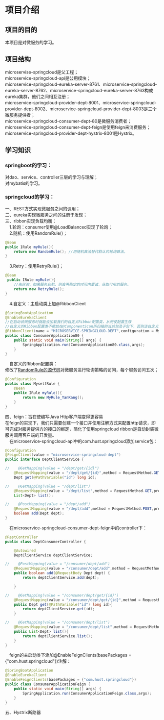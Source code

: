# 项目介绍
## 项目的目的
本项目是对微服务的学习。
## 项目结构
microservise-springcloud是父工程；  
microservice-springcloud-api是公用模块；  
microservice-springcloud-eureka-server-8761、microservice-springcloud-eureka-server-8762、microservice-springcloud-eureka-server-8763构成
eureka集群，他们之间相互注册；  
microservice-springcloud-provider-dept-8001、microservice-springcloud-provider-dept-8002、microservice-springcloud-provider-dept-8003是三个微服务提供者；  
microservice-springcloud-consumer-dept-80是微服务消费者；
microservice-springcloud-consumer-dept-feign是使用feign来消费服务；
microservice-springcloud-provider-dept-hystrix-8001是Hystrix。
## 学习知识
### springboot的学习：
对dao、service、controller三层的学习与理解；  
对mybatis的学习。 
### springcloud的学习：
一、REST方式实现微服务之间的调用；  
二、eureka实现微服务之间的注册于发现；  
三、ribbon实现负载均衡：   
&emsp;1.轮询：consumer使用@LoadBalanced实现了轮询；    
&emsp;2.随机：使用RandomRule()；   
```java
@Bean    
public IRule myRule(){   
    return new RandomRule(); //用随机算法替代默认的轮询算法。  
}
```
&emsp;3.Retry：使用RetryRule()；
```java
@Bean
 public IRule myRule(){
    //先轮询，如果服务宕机，则会再指定的时间内重试，获取可用的服务。
    return new RetryRule();
}
```
&emsp;4.自定义：主启动类上加@RibbonClient
```java
@SpringBootApplication
@EnableEurekaClient
//在启动该微服务时就能去加载我们的自定义Ribbon配置类，从而使配置生效
//自定义的Ribbon配置类不能放在@ComponentScan所扫描的当前包及子包下，否则该自定义类就会被所有的Ribbon客户端所共享。
@RibbonClient(name = "MICROSERVICE-SPRINGCLOUD-DEPT",configuration = MyselfRule.class)
public class ConsumerApplication80 {
    public static void main(String[] args) {
        SpringApplication.run(ConsumerApplication80.class,args);
    }
}
```
&emsp;自定义的Ribbon配置类：    
修改了[RandomRule的源代码](https://github.com/Netflix/ribbon/blob/master/ribbon-loadbalancer/src/main/java/com/netflix/loadbalancer/RandomRule.java)对微服务进行轮询策略的访问，每个服务访问五次；
```java
@Configuration
public class MyselfRule {
    @Bean
    public IRule myRule(){
        return new MyRule_YanKang();
    }
}
```
四、feign：旨在使编写Java Http客户端变得更容易  
在feign的实现下，我们只需要创建一个接口并使用注解方式来配置http请求，即可完成对服务提供方的接口的绑定，简化了使用springcloud ribbon是自动封装微服务调用客户端的开发量。   
&emsp;在microservice-springcloud-api中的com.hust.springcloud添加service包：  
```java
@Configuration
@FeignClient(value = "microservice-springcloud-dept")
public interface DeptClientService {

//    @GetMapping(value = "/dept/get/{id}")
    @RequestMapping(value = "/dept/get/{id}",method = RequestMethod.GET,produces = "application/json; charset=UTF-8")
    Dept get(@PathVariable("id") long id);

//    @GetMapping(value = "/dept/list")
    @RequestMapping(value = "/dept/list",method = RequestMethod.GET,produces = "application/json; charset=UTF-8")
    List<Dept> list();

//    @PostMapping(value = "/dept/add")
    @RequestMapping(value = "/dept/add",method = RequestMethod.POST,produces = "application/json; charset=UTF-8")
    boolean add(Dept dept);
}
```
&emsp;在microservice-springcloud-consumer-dept-feign中的controller下：
```java
@RestController
public class DeptConsumerController {

    @Autowired
    DeptClientService deptClientService;

//    @PostMapping(value = "/consumer/dept/add")
    @RequestMapping(value = "/consumer/dept/add",method = RequestMethod.POST)
    public boolean add(@RequestBody Dept dept) {
        return deptClientService.add(dept);

    }

//    @GetMapping(value = "/consumer/dept/get/{id}")
    @RequestMapping(value = "/consumer/dept/get/{id}",method = RequestMethod.GET)
    public Dept get(@PathVariable("id") long id){
        return deptClientService.get(id);
    }

//    @GetMapping(value = "/consumer/dept/list")
    @RequestMapping(value = "/consumer/dept/list",method = RequestMethod.GET)
    public List<Dept> list(){
        return deptClientService.list();
    }
}
```
&emsp;feign的主启动类下添加@EnableFeignClients(basePackages = {"com.hust.springcloud"})注解：
```java
@SpringBootApplication
@EnableEurekaClient
@EnableFeignClients(basePackages = {"com.hust.springcloud"})
public class ConsumerApplicationFeign {
    public static void main(String[] args) {
        SpringApplication.run(ConsumerApplicationFeign.class,args);
    }
}
```
五、Hystrix断路器



